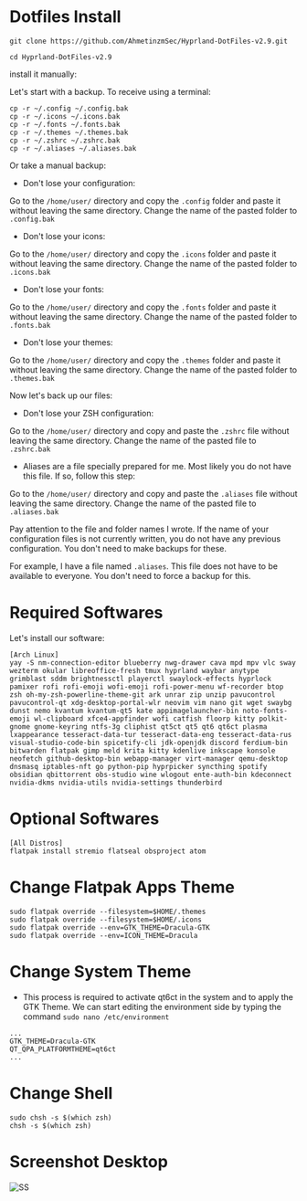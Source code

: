 # Dotfiles Install

```
git clone https://github.com/AhmetinzmSec/Hyprland-DotFiles-v2.9.git
```

```cd Hyprland-DotFiles-v2.9```

install it manually:


Let's start with a backup. To receive using a terminal:

```
cp -r ~/.config ~/.config.bak
cp -r ~/.icons ~/.icons.bak
cp -r ~/.fonts ~/.fonts.bak
cp -r ~/.themes ~/.themes.bak
cp -r ~/.zshrc ~/.zshrc.bak
cp -r ~/.aliases ~/.aliases.bak
```

Or take a manual backup:


- Don't lose your configuration:

Go to the `/home/user/` directory and copy the `.config` folder and paste it without leaving the same directory. Change the name of the pasted folder to `.config.bak`


- Don't lose your icons:

Go to the `/home/user/` directory and copy the `.icons` folder and paste it without leaving the same directory. Change the name of the pasted folder to `.icons.bak`


- Don't lose your fonts:

Go to the `/home/user/` directory and copy the `.fonts` folder and paste it without leaving the same directory. Change the name of the pasted folder to `.fonts.bak`


- Don't lose your themes:

Go to the `/home/user/` directory and copy the `.themes` folder and paste it without leaving the same directory. Change the name of the pasted folder to `.themes.bak`


Now let's back up our files:


- Don't lose your ZSH configuration:

Go to the `/home/user/` directory and copy and paste the `.zshrc` file without leaving the same directory. Change the name of the pasted file to `.zshrc.bak`


- Aliases are a file specially prepared for me. Most likely you do not have this file. If so, follow this step:

Go to the `/home/user/` directory and copy and paste the `.aliases` file without leaving the same directory. Change the name of the pasted file to `.aliases.bak`


Pay attention to the file and folder names I wrote. If the name of your configuration files is not currently written, you do not have any previous configuration. You don't need to make backups for these.

For example, I have a file named `.aliases`. This file does not have to be available to everyone. You don't need to force a backup for this.


# Required Softwares

Let's install our software:

```
[Arch Linux]
yay -S nm-connection-editor blueberry nwg-drawer cava mpd mpv vlc sway wezterm okular libreoffice-fresh tmux hyprland waybar anytype grimblast sddm brightnessctl playerctl swaylock-effects hyprlock pamixer rofi rofi-emoji wofi-emoji rofi-power-menu wf-recorder btop zsh oh-my-zsh-powerline-theme-git ark unrar zip unzip pavucontrol pavucontrol-qt xdg-desktop-portal-wlr neovim vim nano git wget swaybg dunst nemo kvantum kvantum-qt5 kate appimagelauncher-bin noto-fonts-emoji wl-clipboard xfce4-appfinder wofi catfish floorp kitty polkit-gnome gnome-keyring ntfs-3g cliphist qt5ct qt5 qt6 qt6ct plasma lxappearance tesseract-data-tur tesseract-data-eng tesseract-data-rus visual-studio-code-bin spicetify-cli jdk-openjdk discord ferdium-bin bitwarden flatpak gimp meld krita kitty kdenlive inkscape konsole neofetch github-desktop-bin webapp-manager virt-manager qemu-desktop dnsmasq iptables-nft go python-pip hyprpicker syncthing spotify obsidian qbittorrent obs-studio wine wlogout ente-auth-bin kdeconnect nvidia-dkms nvidia-utils nvidia-settings thunderbird
```

# Optional Softwares

```
[All Distros]
flatpak install stremio flatseal obsproject atom
```

# Change Flatpak Apps Theme

```
sudo flatpak override --filesystem=$HOME/.themes
sudo flatpak override --filesystem=$HOME/.icons
sudo flatpak override --env=GTK_THEME=Dracula-GTK
sudo flatpak override --env=ICON_THEME=Dracula
```

# Change System Theme

- This process is required to activate qt6ct in the system and to apply the GTK Theme. We can start editing the environment side by typing the command `sudo nano /etc/environment`

```
...
GTK_THEME=Dracula-GTK
QT_QPA_PLATFORMTHEME=qt6ct
...
```
# Change Shell

```
sudo chsh -s $(which zsh)
chsh -s $(which zsh)
```

# Screenshot Desktop

![SS](SS.png)
